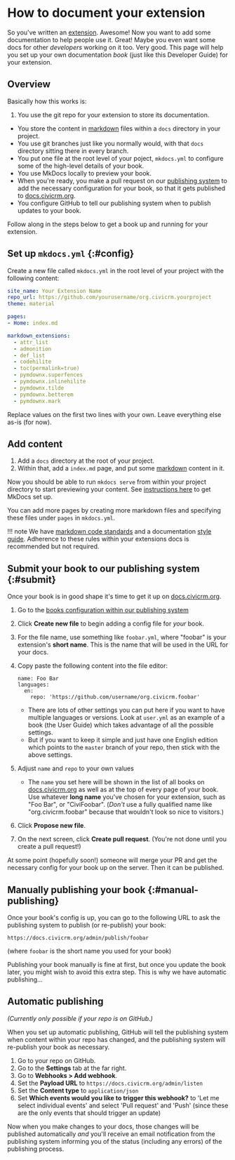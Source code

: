 # How to document your extension

So you've written an [extension](/extensions/basics). Awesome! Now you want to add some documentation to help people use it. Great! Maybe you even want some docs for other *developers* working on it too. Very good. This page will help you set up your own documentation *book* (just like this Developer Guide) for your extension.

<!-- (commented out until we can get the CiviVolunteer book up)
!!! summary "Example"
    For a fully-featured working example of extensions documentation, look at CiviVolunteer.

    * Read the published [CiviVolunteer book](https://docs.civicrm.org/volunteer/en/latest/)
    * Inspect the following source code to see how it's made:
        * [`/docs/`](https://github.com/civicrm/org.civicrm.volunteer/tree/master/docs) within the project repo (to store all the content in markdown files)
        * [`/mkdocs.yml`](https://github.com/civicrm/org.civicrm.volunteer/blob/master/mkdocs.yml) within the project repo (to specify book structure)
        * [`/books/volunteer.yml`](https://github.com/civicrm/civicrm-docs/blob/master/books/volunteer.yml) within the `civicrm-docs` repo (to specify how the book is to be published)
-->

## Overview

Basically how this works is:

1. You use the git repo for your extension to store its documentation.
* You store the content in [markdown](/markdownrules) files within a `docs` directory in your project.
* You use git branches just like you normally would, with that `docs` directory sitting there in every branch.
* You put one file at the root level of your poject, `mkdocs.yml` to configure some of the high-level details of your book.
* You use MkDocs locally to preview your book.
* When you're ready, you make a pull request on our [publishing system](https://github.com/civicrm/civicrm-docs) to add the necessary configuration for your book, so that it gets published to [docs.civicrm.org](https://docs.civicrm.org).
* You configure GitHub to tell our publishing system when to publish updates to your book.

Follow along in the steps below to get a book up and running for your extension.

## Set up `mkdocs.yml` {:#config}

Create a new file called `mkdocs.yml` in the root level of your project with the following content:

```yaml
site_name: Your Extension Name
repo_url: https://github.com/yourusername/org.civicrm.yourproject
theme: material

pages:
- Home: index.md

markdown_extensions:
  - attr_list
  - admonition
  - def_list
  - codehilite
  - toc(permalink=true)
  - pymdownx.superfences
  - pymdownx.inlinehilite
  - pymdownx.tilde
  - pymdownx.betterem
  - pymdownx.mark
```

Replace values on the first two lines with your own. Leave everything else as-is (for now).


## Add content

1. Add a `docs` directory at the root of your project.
2. Within that, add a `index.md` page, and put some [markdown](/markdownrules) content in it.

Now you should be able to run `mkdocs serve` from within your project directory to start previewing your content. See [instructions here](/documentation/#editing-locally-with-mkdocs) to get MkDocs set up.

You can add more pages by creating more markdown files and specifying these files under `pages` in `mkdocs.yml`.

!!! note
    We have [markdown code standards](/markdownrules/#standards) and a documentation [style guide](/best-practices/documentation-style-guide/). Adherence to these rules within your extensions docs is recommended but not required.


## Submit your book to our publishing system {:#submit}

Once your book is in good shape it's time to get it up on [docs.civicrm.org](https://docs.civicrm.org).

1. Go to the [books configuration within our publishing system](https://github.com/civicrm/civicrm-docs/tree/master/books)
1. Click **Create new file** to begin adding a config file for *your* book.
1. For the file name, use something like `foobar.yml`, where "foobar" is your extension's **short name**. This is the name that will be used in the URL for your docs.
1. Copy paste the following content into the file editor:

    ```
    name: Foo Bar
    languages:
      en:
        repo: 'https://github.com/username/org.civicrm.foobar'
    ```

    * There are lots of other settings you can put here if you want to have multiple languages or versions. Look at `user.yml` as an example of a book (the User Guide) which takes advantage of all the possible settings.
    * But if you want to keep it simple and just have one English edition which points to the `master` branch of your repo, then stick with the above settings.

1. Adjust `name` and `repo` to your own values

    * The `name` you set here will be shown in the list of all books on [docs.civicrm.org](https://docs.civicrm.org) as well as at the top of every page of your book. Use whatever **long name** you've chosen for your extension, such as "Foo Bar", or "CiviFoobar". (*Don't* use a fully qualified name like "org.civicrm.foobar" because that wouldn't look so nice to visitors.)

1. Click **Propose new file**.
1. On the next screen, click **Create pull request**. (You're not done until you create a pull request!)

At some point (hopefully soon!) someone will merge your PR and get the necessary config for your book up on the server. Then it can be published.

## Manually publishing your book {:#manual-publishing}

Once your book's config is up, you can go to the following URL to ask the publishing system to publish (or re-publish) your book:

    https://docs.civicrm.org/admin/publish/foobar

(where `foobar` is the short name you used for your book)

Publishing your book manually is fine at first, but once you update the book later, you might wish to avoid this extra step. This is why we have automatic publishing...

## Automatic publishing

*(Currently only possible if your repo is on GitHub.)*

When you set up automatic publishing, GitHub will tell the publishing system when content within your repo has changed, and the publishing system will re-publish your book as necessary.

1. Go to your repo on GitHub.
1. Go to the **Settings** tab at the far right.
1. Go to **Webhooks > Add webhook**.
1. Set the **Payload URL** to `https://docs.civicrm.org/admin/listen`
1. Set the **Content type** to `application/json`
1. Set **Which events would you like to trigger this webhook?** to 'Let me select individual events' and select 'Pull request' and 'Push' (since these are the only events that should trigger an update)

Now when you make changes to your docs, those changes will be published automatically *and* you'll receive an email notification from the publishing system informing you of the status (including any errors) of the publishing process.
